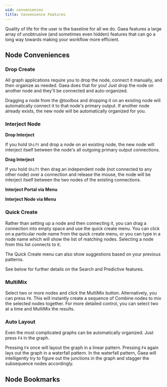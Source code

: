 ```yaml
---
uid: conveniences
title: Convenience Features
---
```


Quality of life for the user is the baseline for all we do. Gaea features a large array of unobtrusive (and sometimes even hidden) features that can go a long way towards making your workflow more efficient.

## Node Conveniences

### Drop Create

All graph applications require you to drop the node, connect it manually, and then organize as needed. Gaea does that for you! Just drop the node on another node and they'll be connected and auto-organized. 

Dragging a node from the @toolbox and dropping it on an existing node will automatically connect it to that node's primary output. If another node already exists, the new node will be automatically organized for you.

### Interject Node

**Drop Interject**

If you hold `Shift` and drop a node on an existing node, the new node will interject itself between the node's all outgoing primary output connections.

**Drag Interject**

If you hold `Shift` then drag an independent node (not connected to any other node) over a connection and release the mouse, the node will be interject itself between the two nodes of the existing connections.

**Interject Portal via Menu**


**Interject Node via Menu**



### Quick Create

Rather than setting up a node and then connecting it, you can drag a connection into empty space and use the quick create menu. You can click on a particular node name from the quick create menu, or you can type in a node name which will show the list of matching nodes. Selecting a node from this list connects to it.

The Quick Create menu can also show suggestions based on your previous patterns.

See below for further details on the Search and Predictive features.

### MultiMix

Select two or more nodes and click the MultiMix button. Alternatively, you can press `F8`. This will instantly create a sequence of Combine nodes to mix the selected nodes together. For more detailed control, you can select two at a time and MultiMix the results.

### Auto Layout

Even the most complicated graphs can be automatically organized. Just press `F4` in the graph.

Pressing `F4` once will layout the graph in a linear pattern. Pressing `F4` again lays out the graph in a waterfall pattern. In the waterfall pattern, Gaea will intelligently try to figure out the junctions in the graph and stagger the subsequence nodes accordingly.


## Node Bookmarks